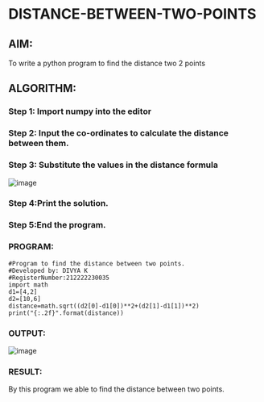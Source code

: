 # DISTANCE-BETWEEN-TWO-POINTS

## AIM:
To write a python program to find the distance two 2 points
## ALGORITHM:
### Step 1: Import numpy into the editor
### Step 2: Input the co-ordinates to calculate the distance between them.
### Step 3: Substitute the values in the distance formula
![image](https://github.com/divyakumars/DISTANCE-BETWEEN-TWO-POINTS/assets/119393621/5562bf0c-9455-474d-997d-6150bca05be1)

### Step 4:Print the solution.
### Step 5:End the program. 

### PROGRAM:

```
#Program to find the distance between two points.
#Developed by: DIVYA K 
#RegisterNumber:212222230035
import math
d1=[4,2]
d2=[10,6]
distance=math.sqrt((d2[0]-d1[0])**2+(d2[1]-d1[1])**2)
print("{:.2f}".format(distance))
```

### OUTPUT:
![image](https://github.com/divyakumars/DISTANCE-BETWEEN-TWO-POINTS/assets/119393621/86377761-1a8e-41b4-a9ca-6a9a4ec3e1f0)


### RESULT:
By this program we able to find the distance between two points.
